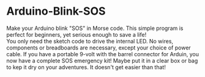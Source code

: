 # Arduino-Blink-SOS
Make your Arduino blink "SOS" in Morse code.
This simple program is perfect for beginners, yet serious enough to save a life!  
You only need the sketch code to drive the internal LED.
No wires, components or breadboards are necessary, except your choice of power cable.
If you have a portable 9-volt with the barrel connector for Arduin, you now have a complete SOS emergency kit!
Maybe put it in a clear box or bag to kep it dry on your adventures.
It doesn't get easier than that!
